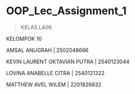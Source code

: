 # OOP_Lec_Assignment_1

> KELAS LA06

KELOMPOK 10

AMSAL ANUGRAH | 2502048666

KEVIN LAURENT OKTAVIAN PUTRA | 2540123044

LOVINA ANABELLE CITRA | 2540121322

MATTHEW AVEL WILEM | 2201826632
